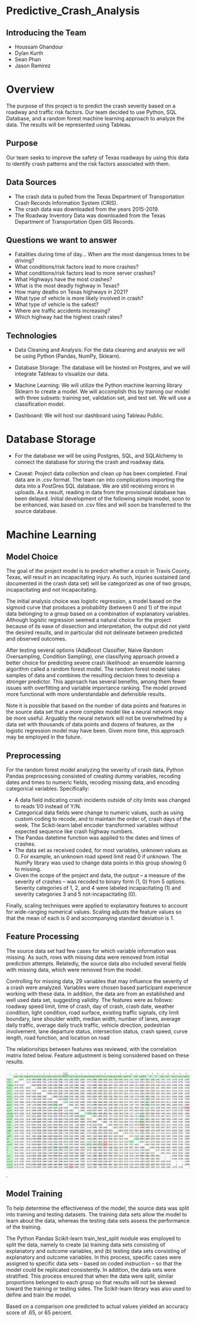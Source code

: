 # Predictive_Crash_Analysis 

## Introducing the Team

- Houssam Ghandour
- Dylan Kurth
- Sean Phan
- Jason Ramirez

# Overview 

The purpose of this project is to predict the crash severity based on a roadway and traffic risk factors. Our team decided to use Python, SQL Database, and a random forest machine learning approach to analyze the data. The results will be represented using Tableau. 

## Purpose

Our team seeks to improve the safety of Texas roadways by using this data to identify crash patterns and the risk factors associated with them.

## Data Sources

- The crash data is pulled from the Texas Department of Transportation Crash Records Information System (CRIS).
- The crash data was downloaded from the years 2015-2019.
- The Roadway Inventory Data was downloaded from the Texas Department of Transportation Open GIS Records. 

## Questions we want to answer

- Fatalities during time of day... When are the most dangerous times to be driving?
- What conditions/risk factors lead to more crashes?
- What conditions/risk factors lead to more server crashes?
- What Highways have the most crashes?
- What is the most deadly highway in Texas?
- How many deaths on Texas highways in 2021?
- What type of vehicle is more likely involved in crash?
- What type of vehicle is the safest?
- Where are traffic accidents increasing?
- Which highway had the highest crash rates? 

## Technologies 

- Data Cleaning and Analysis: For the data cleaning and analysis we will be using Python (Pandas, NumPy, Sklearn).

- Database Storage: The database will be hosted on Postgres, and we will integrate Tableau to visualize our data.

- Machine Learning: We will utilize the Python machine learning library Sklearn to create a model. We will accomplish this by training our model with three subsets: training set, validation set, and test set. We will use a classification model.

- Dashboard: We will host our dashboard using Tableau Public.

# Database Storage

- For the database we will be using Postgres, SQL, and SQLAlchemy to connect the database for storing the crash and roadway data.

- Caveat: Project data collection and clean up has been completed. Final data are in .csv format. The team ran into complications importing the data into a PostGres SQL database. We are still receiving errors in uploads. As a result, reading in data from the provisional database has been delayed. Initial development of the following simple model, soon to be enhanced, was based on .csv files and will soon be transferred to the source database.

# Machine Learning

## Model Choice

The goal of the project model is to predict whether a crash in Travis County, Texas, will result in an incapacitating injury. As such, injuries sustained (and documented in the crash data set) will be categorized as one of two groups, incapacitating and not incapacitating. 

The initial analysis choice was logistic regression, a model based on the sigmoid curve that produces a probability (between 0 and 1) of the input data belonging to a group based on a combination of explanatory variables. Although logistic regression seemed a natural choice for the project because of its ease of dissection and interpretation, the output did not yield the desired results, and in particular did not delineate between predicted and observed outcomes.

After testing several options (AdaBoost Classifier, Naive Random Oversampling, Condition Sampling), one classifying approach proved a better choice for predicting severe crash likelihood: an ensemble learning algorithm called a random forest model. The random forest model takes samples of data and combines the resulting decision trees to develop a stronger predictor. This approach has several benefits, among them fewer issues with overfitting and variable importance ranking. The model proved more functional with more understandable and defensible results.      

Note it is possible that based on the number of data points and features in the source data set that a more complex model like a neural network may be more useful. Arguably the neural network will not be overwhelmed by a data set with thousands of data points and dozens of features, as the logistic regression model may have been. Given more time, this approach may be employed in the future.  

## Preprocessing

For the random forest model analyzing the severity of crash data, Python Pandas preprocessing consisted of creating dummy variables, recoding dates and times to numeric fields, recoding missing data, and encoding categorical variables. Specifically:  

* A data field indicating crash incidents outside of city limits was changed to reads 1/0 instead of Y/N.
* Categorical data fields were change to numeric values, such as using custom coding to recode, and to maintain the order of, crash days of the week. The Scikit-learn label encoder transformed variables without expected sequence like crash highway numbers.  
* The Pandas datetime function was applied to the dates and times of crashes. 
* The data set as received coded, for most variables, unknown values as 0. For example, an unknown road speed limit read 0 if unknown. The NumPy library was used to change data points in this group showing 0 to missing. 
* Given the scope of the project and data, the output – a measure of the severity of crashes – was recoded to binary form (1, 0) from 5 options. Severity categories of 1, 2, and 4 were labeled incapacitating (1) and severity categories 3 and 5 not-incapacitating (0).     

Finally, scaling techniques were applied to explanatory features to account for wide-ranging numerical values. Scaling adjusts the feature values so that the mean of each is 0 and accompanying standard deviation is 1.


## Feature Processing

The source data set had few cases for which variable information was missing. As such, rows with missing data were removed from initial prediction attempts. Relatedly, the source data also included several fields with missing data, which were removed from the model.  

Controlling for missing data, 29 variables that may influence the severity of a crash were analyzed. Variables were chosen based participant experience working with these data. In addition, the data are from an established and well used data set, suggesting validity. The features were as follows: roadway speed limit, time of crash, day of crash, crash date, weather condition, light condition, road surface, existing traffic signals, city limit boundary, lane shoulder width, median width, number of lanes, average daily traffic, average daily truck traffic, vehicle direction, pedestrian involvement, lane departure status, intersection status, crash speed, curve length, road function, and location on road

The relationships between features was reviewed, with the correlation matrix listed below. Feature adjustment is being considered based on these results. 

![predictive_crash_final](/correlation_matrix.png).
 
## Model Training

To help determine the effectiveness of the model, the source data was split into training and testing datasets. The training data sets allow the model to learn about the data, whereas the testing data sets assess the performance of the training.   

The Python Pandas Scikit-learn train_test_split module was employed to split the data, namely to create (a) training data sets consisting of explanatory and outcome variables, and (b) testing data sets consisting of explanatory and outcome variables. In this process, specific cases were assigned to specific data sets – based on coded instruction – so that the model could be replicated consistently. In addition, the data sets were stratified. This process ensured that when the data were split, similar proportions belonged to each group so that results will not be skewed toward the training or testing sides. The Scikit-learn library was also used to define and train the model. 

Based on a comparison one predicted to actual values yielded an accuracy score of .65, or 65 percent. 

